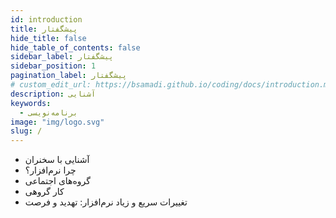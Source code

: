 ```yaml
---
id: introduction
title: پیشگفتار
hide_title: false
hide_table_of_contents: false
sidebar_label: پیشگفتار
sidebar_position: 1
pagination_label: پیشگفتار
# custom_edit_url: https://bsamadi.github.io/coding/docs/introduction.md
description: آشنایی
keywords:
  - برنامه‌نویسی
image: "img/logo.svg"
slug: /
---
```



* آشنایی با سخنران
* چرا نرم‌افزار؟
* گروه‌های اجتماعی
* کار گروهی
* تغییرات سریع و زیاد نرم‌افزار: تهدید و فرصت
